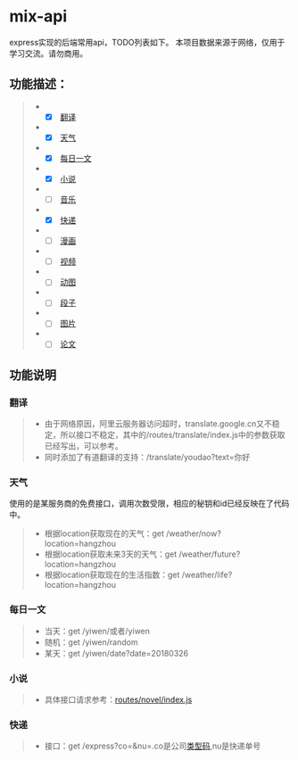 # mix-api
express实现的后端常用api，TODO列表如下。
本项目数据来源于网络，仅用于学习交流。请勿商用。
## 功能描述：
> * - [x]  [翻译](#翻译)
> * - [x]  [天气](#天气)
> * - [x]  [每日一文](#每日一文)
> * - [x]  [小说](#小说)
> * - [ ]  [音乐](#音乐)
> * - [x]  [快递](#快递)
> * - [ ]  [漫画](#漫画)
> * - [ ]  [视频](#视频)
> * - [ ]  [动图](#动图)
> * - [ ]  [段子](#段子)
> * - [ ]  [图片](#图片)
> * - [ ]  [论文](#论文)

## 功能说明
### <span id="翻译">翻译</span>
> * 由于网络原因，阿里云服务器访问超时，translate.google.cn又不稳定，所以接口不稳定，其中的/routes/translate/index.js中的参数获取已经写出，可以参考。
> * 同时添加了有道翻译的支持：/translate/youdao?text=你好

### <span id="天气">天气</span>
使用的是某服务商的免费接口，调用次数受限，相应的秘钥和id已经反映在了代码中。
> * 根据location获取现在的天气：get /weather/now?location=hangzhou
> * 根据location获取未来3天的天气：get /weather/future?location=hangzhou
> * 根据location获取现在的生活指数：get /weather/life?location=hangzhou

### <span id="每日一文">每日一文</span>
> * 当天：get /yiwen/或者/yiwen
> * 随机：get /yiwen/random
> * 某天：get /yiwen/date?date=20180326

### <span id="小说">小说</span>
> * 具体接口请求参考：<a href="https://github.com/shock-lee/mix-api/blob/master/routes/novel/index.js" target="_blank">routes/novel/index.js</a>

### <span id="快递">快递</span>
> * 接口：get /express?co=&nu=.co是公司<a href="https://github.com/shock-lee/mix-api/blob/master/routes/express/company.json">类型码</a>,nu是快递单号
